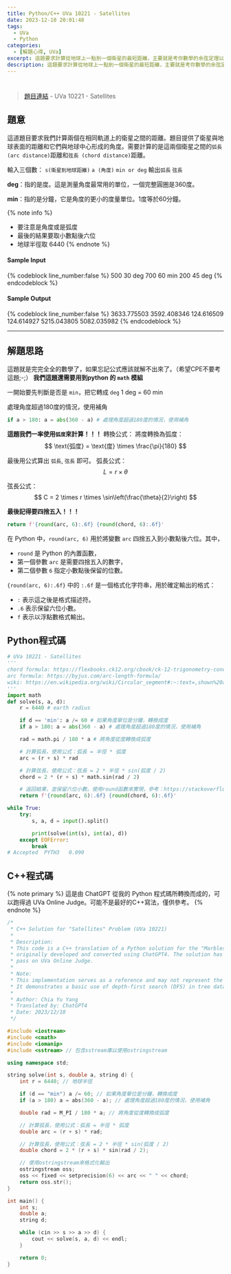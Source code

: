 ```yaml
---
title: Python/C++ UVa 10221 - Satellites
date: 2023-12-10 20:01:48
tags:
  - UVa
  - Python
categories:
  - [解題心得, UVa]
excerpt: 這題要求計算從地球上一點到一個衛星的最短距離，主要就是考你數學的余弦定理以及角度、弧度而已。 - Python/C++ UVa 10221 - Satellites 解題心得
description: 這題要求計算從地球上一點到一個衛星的最短距離，主要就是考你數學的余弦定理以及角度、弧度而已。 - Python/C++ UVa 10221 - Satellites 解題心得
---
```

# 

>[題目連結](https://onlinejudge.org/index.php?option=com_onlinejudge&Itemid=8&category=24&page=show_problem&problem=1162) - UVa 10221 - Satellites 


## 題意
這道題目要求我們計算兩個在相同軌道上的衛星之間的距離。題目提供了衛星與地球表面的距離和它們與地球中心形成的角度。需要計算的是這兩個衛星之間的`弧長 (arc distance)`距離和`弦長 (chord distance)`距離。

輸入三個數： `s(衛星到地球距離)` `a (角度)` `min or deg`
輸出`弧長` `弦長`

**deg**：指的是度。這是測量角度最常用的單位，一個完整圓圈是360度。

**min**：指的是分鐘，它是角度的更小的度量單位。1度等於60分鐘。

{% note info %}
* 要注意是角度或是弧度
* 最後的結果要取小數點後六位
* 地球半徑取 6440
{% endnote %}

#### Sample Input 
{% codeblock line_number:false %}
500 30 deg
700 60 min
200 45 deg
{% endcodeblock %}

#### Sample Output 
{% codeblock line_number:false %}
3633.775503 3592.408346
124.616509 124.614927
5215.043805 5082.035982
{% endcodeblock %}

---

## 解題思路
這題就是完完全全的數學了，如果忘記公式應該就解不出來了。（希望CPE不要考這題;-;）
**我們這題還需要用到python 的 `math` 模組**

一開始要先判斷是否是 `min`，把它轉成 `deg`
1 deg = 60 min

處理角度超過180度的情況，使用補角
```python
if a > 180: a = abs(360 - a) # 處理角度超過180度的情況，使用補角
```

**這題我們一率使用`弧度`來計算！！！**
轉換公式：
將度轉換為弧度：
$$ \text{弧度} = \text{度} \times \frac{\pi}{180} $$

最後用公式算出 `弧長`, `弦長` 即可。
弧長公式：
$$ L = r \times \theta $$

弦長公式：
$$ C = 2 \times r \times \sin\left(\frac{\theta}{2}\right) $$

**最後記得要四捨五入！！！**
```python
return f'{round(arc, 6):.6f} {round(chord, 6):.6f}'
```
在 Python 中，`round(arc, 6)` 用於將變數 `arc` 四捨五入到小數點後六位。其中，
- `round` 是 Python 的內置函數，
- 第一個參數 `arc` 是需要四捨五入的數字，
- 第二個參數 `6` 指定小數點後保留的位數。

`{round(arc, 6):.6f}` 中的 `:.6f` 是一個格式化字符串，用於確定輸出的格式：
- `:` 表示這之後是格式描述符。
- `.6` 表示保留六位小數。
- `f` 表示以浮點數格式輸出。

## Python程式碼
```python
# UVa 10221 - Satellites
'''
chord formula: https://flexbooks.ck12.org/cbook/ck-12-trigonometry-concepts/section/2.7/primary/lesson/length-of-a-chord-trig/
arc formula: https://byjus.com/arc-length-formula/
wiki: https://en.wikipedia.org/wiki/Circular_segment#:~:text=,shown%20above%20the%20green%20area
'''
import math
def solve(s, a, d):
    r = 6440 # earth radius

    if d == 'min': a /= 60 # 如果角度單位是分鐘，轉換成度
    if a > 180: a = abs(360 - a) # 處理角度超過180度的情況，使用補角

    rad = math.pi / 180 * a # 將角度從度轉換成弧度

    # 計算弧長，使用公式：弧長 = 半徑 * 弧度
    arc = (r + s) * rad

    # 計算弦長，使用公式：弦長 = 2 * 半徑 * sin(弧度 / 2)
    chord = 2 * (r + s) * math.sin(rad / 2)

    # 返回結果，並保留六位小數。使用round函數來實現，參考：https://stackoverflow.com/questions/19986662/rounding-a-number-in-python-but-keeping-ending-zeros
    return f'{round(arc, 6):.6f} {round(chord, 6):.6f}'

while True:
    try:
        s, a, d = input().split()

        print(solve(int(s), int(a), d))
    except EOFError:
        break
# Accepted	PYTH3	0.090
```

## C++程式碼

{% note primary %}
這是由 ChatGPT 從我的 Python 程式碼所轉換而成的，可以跑得過 UVa Online Judge。可能不是最好的C++寫法，僅供參考。
{% endnote %}
```cpp
/*
 * C++ Solution for "Satellites" Problem (UVa 10221)
 * 
 * Description:
 * This code is a C++ translation of a Python solution for the "Marbles on a Tree" problem,
 * originally developed and converted using ChatGPT4. The solution has been verified to
 * pass on UVa Online Judge.
 *
 * Note:
 * This implementation serves as a reference and may not represent the most optimized approach.
 * It demonstrates a basic use of depth-first search (DFS) in tree data structures.
 *
 * Author: Chia Yu Yang
 * Translated by: ChatGPT4
 * Date: 2023/12/10
 */

#include <iostream>
#include <cmath>
#include <iomanip>
#include <sstream> // 包含sstream庫以使用ostringstream

using namespace std;

string solve(int s, double a, string d) {
    int r = 6440; // 地球半徑

    if (d == "min") a /= 60; // 如果角度單位是分鐘，轉換成度
    if (a > 180) a = abs(360 - a); // 處理角度超過180度的情況，使用補角

    double rad = M_PI / 180 * a; // 將角度從度轉換成弧度

    // 計算弧長，使用公式：弧長 = 半徑 * 弧度
    double arc = (r + s) * rad;

    // 計算弦長，使用公式：弦長 = 2 * 半徑 * sin(弧度 / 2)
    double chord = 2 * (r + s) * sin(rad / 2);

    // 使用ostringstream來格式化輸出
    ostringstream oss;
    oss << fixed << setprecision(6) << arc << " " << chord;
    return oss.str();
}

int main() {
    int s;
    double a;
    string d;

    while (cin >> s >> a >> d) {
        cout << solve(s, a, d) << endl;
    }

    return 0;
}
```